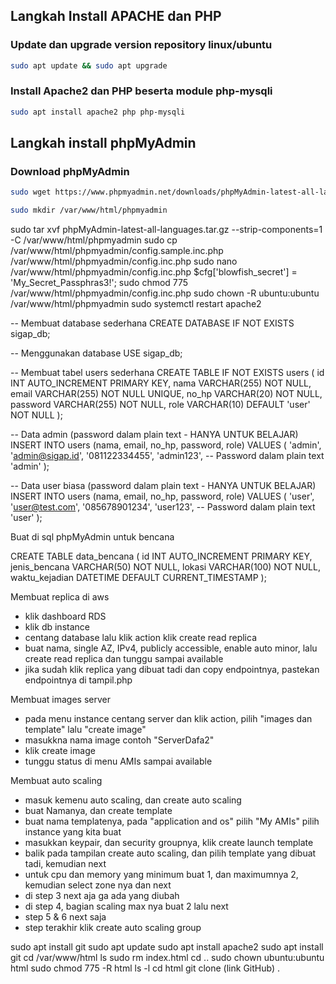 ## Langkah Install APACHE dan PHP
### Update dan upgrade version repository linux/ubuntu
```bash
sudo apt update && sudo apt upgrade
```
### Install Apache2 dan PHP beserta module php-mysqli 
```bash
sudo apt install apache2 php php-mysqli
```
## Langkah install phpMyAdmin
### Download phpMyAdmin
```bash
sudo wget https://www.phpmyadmin.net/downloads/phpMyAdmin-latest-all-languages.tar.gz
```
```bash
sudo mkdir /var/www/html/phpmyadmin
```
sudo tar xvf phpMyAdmin-latest-all-languages.tar.gz --strip-components=1 -C /var/www/html/phpmyadmin
sudo cp /var/www/html/phpmyadmin/config.sample.inc.php /var/www/html/phpmyadmin/config.inc.php
sudo nano /var/www/html/phpmyadmin/config.inc.php
$cfg['blowfish_secret'] = 'My_Secret_Passphras3!';
sudo chmod 775 /var/www/html/phpmyadmin/config.inc.php
sudo chown -R ubuntu:ubuntu /var/www/html/phpmyadmin
sudo systemctl restart apache2

-- Membuat database sederhana
CREATE DATABASE IF NOT EXISTS sigap_db;

-- Menggunakan database
USE sigap_db;

-- Membuat tabel users sederhana
CREATE TABLE IF NOT EXISTS users (
    id INT AUTO_INCREMENT PRIMARY KEY,
    nama VARCHAR(255) NOT NULL,
    email VARCHAR(255) NOT NULL UNIQUE,
    no_hp VARCHAR(20) NOT NULL,
    password VARCHAR(255) NOT NULL,
    role VARCHAR(10) DEFAULT 'user' NOT NULL
);

-- Data admin (password dalam plain text - HANYA UNTUK BELAJAR)
INSERT INTO users (nama, email, no_hp, password, role)
VALUES (
    'admin', 
    'admin@sigap.id', 
    '081122334455', 
    'admin123',  -- Password dalam plain text
    'admin'
);

-- Data user biasa (password dalam plain text - HANYA UNTUK BELAJAR)
INSERT INTO users (nama, email, no_hp, password, role)
VALUES (
    'user', 
    'user@test.com', 
    '085678901234', 
    'user123',  -- Password dalam plain text
    'user'
);

Buat di sql phpMyAdmin untuk bencana

CREATE TABLE data_bencana (
    id INT AUTO_INCREMENT PRIMARY KEY,
    jenis_bencana VARCHAR(50) NOT NULL,
    lokasi VARCHAR(100) NOT NULL,
    waktu_kejadian DATETIME DEFAULT CURRENT_TIMESTAMP
);


Membuat replica di aws

- klik dashboard RDS
- klik db instance
- centang database lalu klik action klik create read replica
- buat nama, single AZ, IPv4, publicly accessible, enable auto minor, lalu create read replica dan tunggu sampai available
- jika sudah klik replica yang dibuat tadi dan copy endpointnya, pastekan endpointnya di tampil.php

Membuat images server

- pada menu instance centang server dan klik action, pilih "images dan template" lalu "create image"
- masukkna nama image contoh "ServerDafa2"
- klik create image
- tunggu status di menu AMIs sampai available

Membuat auto scaling

- masuk kemenu auto scaling, dan create auto scaling
- buat Namanya, dan create template
- buat nama templatenya, pada "application and os" pilih "My AMIs" pilih instance yang kita buat
- masukkan keypair, dan security groupnya, klik create launch template
- balik pada tampilan create auto scaling, dan pilih template yang dibuat tadi, kemudian next
- untuk cpu dan memory yang minimum buat 1, dan maximumnya 2, kemudian select zone nya dan next
- di step 3 next aja ga ada yang diubah
- di step 4, bagian scaling max nya buat 2 lalu next
- step 5 & 6 next saja
- step terakhir klik create auto scaling group

sudo apt install git
sudo apt update
sudo apt install apache2
sudo apt install git
cd /var/www/html
ls
sudo rm index.html
cd ..
sudo chown ubuntu:ubuntu html
sudo chmod 775 -R html
ls -l
cd html
git clone (link GitHub) .

